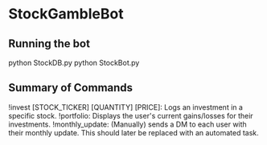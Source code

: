 # StockGambleBot

## Running the bot

python StockDB.py
python StockBot.py

## Summary of Commands

!invest [STOCK_TICKER] [QUANTITY] [PRICE]: Logs an investment in a specific stock.
!portfolio: Displays the user's current gains/losses for their investments.
!monthly_update: (Manually) sends a DM to each user with their monthly update. This should later be replaced with an automated task.
